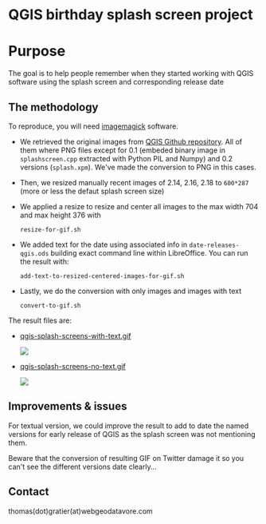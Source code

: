 # QGIS birthday splash screen project

# Purpose

The goal is to help people remember when they started working with QGIS software using the splash screen and corresponding release date

## The methodology

To reproduce, you will need [imagemagick](https://www.imagemagick.org) software.

* We retrieved the original images from [QGIS Github repository](http://github.com/qgis/QGIS). All of them where PNG files except for 0.1 (embeded binary image in `splashscreen.cpp` extracted with Python PIL and Numpy) and 0.2 versions (`splash.xpm`). We've made the conversion to PNG in this cases.
* Then, we resized manually recent images of 2.14, 2.16, 2.18 to `600*287` (more or less the defaut splash screen size)
* We applied a resize to resize and center all images to the max width 704 and max height 376 with

      resize-for-gif.sh

* We added text for the date using associated info in `date-releases-qgis.ods` building exact command line within LibreOffice. You can run the result with:

      add-text-to-resized-centered-images-for-gif.sh

* Lastly, we do the conversion with only images and images with text

      convert-to-gif.sh

The result files are:

* [qgis-splash-screens-with-text.gif](qgis-splash-screens-with-text.gif)

  ![](https://rawgit.com/webgeodatavore/qgis-splash-screens-birthday/master/qgis-splash-screens-with-text.gif)

* [qgis-splash-screens-no-text.gif](qgis-splash-screens-no-text.gif)

  ![](https://rawgit.com/webgeodatavore/qgis-splash-screens-birthday/master/qgis-splash-screens-no-text.gif)

## Improvements & issues

For textual version, we could improve the result to add to date the named versions for early release of QGIS as the splash screen was not mentioning them.

Beware that the conversion of resulting GIF on Twitter damage it so you can't see the different versions date clearly...

## Contact

thomas(dot)gratier(at)webgeodatavore.com
